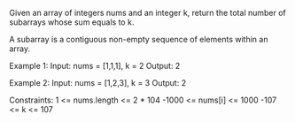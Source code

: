 Given an array of integers nums and an integer k, return the total number of subarrays whose sum equals to k.

A subarray is a contiguous non-empty sequence of elements within an array. 

Example 1:
Input: nums = [1,1,1], k = 2
Output: 2

Example 2:
Input: nums = [1,2,3], k = 3
Output: 2


Constraints:
1 <= nums.length <= 2 * 104
-1000 <= nums[i] <= 1000
-107 <= k <= 107
